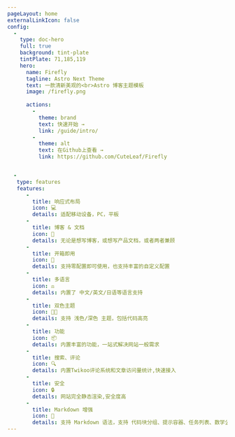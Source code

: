 ```yaml
---
pageLayout: home
externalLinkIcon: false
config:
  -
    type: doc-hero
    full: true
    background: tint-plate
    tintPlate: 71,185,119
    hero:
      name: Firefly
      tagline: Astro Next Theme
      text: 一款清新美观的<br>Astro 博客主题模板
      image: /firefly.png
    
      actions:
        -
          theme: brand
          text: 快速开始 →
          link: /guide/intro/
        -
          theme: alt
          text: 在Github上查看 →
          link: https://github.com/CuteLeaf/Firefly


  - 
   type: features
   features:
      -
        title: 响应式布局
        icon: 💻
        details: 适配移动设备，PC，平板
      -
        title: 博客 & 文档
        icon: 📖
        details: 无论是想写博客，或想写产品文档，或者两者兼顾
      -
        title: 开箱即用
        icon: 🚀
        details: 支持零配置即可使用，也支持丰富的自定义配置
      -
        title: 多语言
        icon: ⚖
        details: 内置了 中文/英文/日语等语言支持
      -
        title: 双色主题
        icon: 👨‍💻
        details: 支持 浅色/深色 主题，包括代码高亮
      -
        title: 功能
        icon: 📦
        details: 内置丰富的功能，一站式解决网站一般需求
      -
        title: 搜索、评论
        icon: 🔍
        details: 内置Twikoo评论系统和文章访问量统计,快速接入
      -
        title: 安全
        icon: 🔒
        details: 网站完全静态渲染,安全度高
      -
        title: Markdown 增强
        icon: 📝
        details: 支持 Markdown 语法，支持 代码块分组、提示容器、任务列表、数学公式、代码演示等        
---
```

